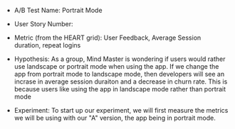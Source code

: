 * A/B Test Name: Portrait Mode 
* User Story Number:
* Metric (from the HEART grid): User Feedback, Average Session duration, repeat logins 
* Hypothesis:
As a group, Mind Master is wondering if users would rather use landscape or portrait mode when using the app. If we change the app from portrait mode to landscape mode, then developers will see an incrase in average session duraiton and a decrease in churn rate. This is because users like using the app in landscape mode rather than portrait mode 

* Experiment: To start up our experiment, we will first measure the metrics we will be using with our "A" version, the app being in portrait mode. 
